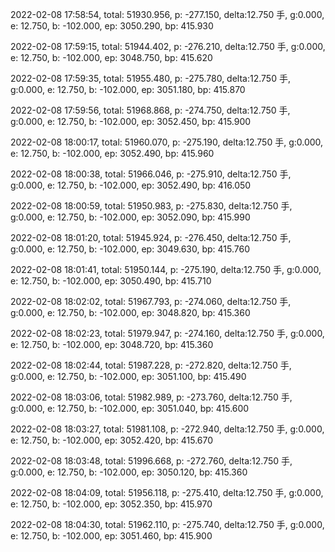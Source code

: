 2022-02-08 17:58:54, total: 51930.956, p: -277.150, delta:12.750 手, g:0.000, e: 12.750, b: -102.000, ep: 3050.290, bp: 415.930

2022-02-08 17:59:15, total: 51944.402, p: -276.210, delta:12.750 手, g:0.000, e: 12.750, b: -102.000, ep: 3048.750, bp: 415.620

2022-02-08 17:59:35, total: 51955.480, p: -275.780, delta:12.750 手, g:0.000, e: 12.750, b: -102.000, ep: 3051.180, bp: 415.870

2022-02-08 17:59:56, total: 51968.868, p: -274.750, delta:12.750 手, g:0.000, e: 12.750, b: -102.000, ep: 3052.450, bp: 415.900

2022-02-08 18:00:17, total: 51960.070, p: -275.190, delta:12.750 手, g:0.000, e: 12.750, b: -102.000, ep: 3052.490, bp: 415.960

2022-02-08 18:00:38, total: 51966.046, p: -275.910, delta:12.750 手, g:0.000, e: 12.750, b: -102.000, ep: 3052.490, bp: 416.050

2022-02-08 18:00:59, total: 51950.983, p: -275.830, delta:12.750 手, g:0.000, e: 12.750, b: -102.000, ep: 3052.090, bp: 415.990

2022-02-08 18:01:20, total: 51945.924, p: -276.450, delta:12.750 手, g:0.000, e: 12.750, b: -102.000, ep: 3049.630, bp: 415.760

2022-02-08 18:01:41, total: 51950.144, p: -275.190, delta:12.750 手, g:0.000, e: 12.750, b: -102.000, ep: 3050.490, bp: 415.710

2022-02-08 18:02:02, total: 51967.793, p: -274.060, delta:12.750 手, g:0.000, e: 12.750, b: -102.000, ep: 3048.820, bp: 415.360

2022-02-08 18:02:23, total: 51979.947, p: -274.160, delta:12.750 手, g:0.000, e: 12.750, b: -102.000, ep: 3048.720, bp: 415.360

2022-02-08 18:02:44, total: 51987.228, p: -272.820, delta:12.750 手, g:0.000, e: 12.750, b: -102.000, ep: 3051.100, bp: 415.490

2022-02-08 18:03:06, total: 51982.989, p: -273.760, delta:12.750 手, g:0.000, e: 12.750, b: -102.000, ep: 3051.040, bp: 415.600

2022-02-08 18:03:27, total: 51981.108, p: -272.940, delta:12.750 手, g:0.000, e: 12.750, b: -102.000, ep: 3052.420, bp: 415.670

2022-02-08 18:03:48, total: 51996.668, p: -272.760, delta:12.750 手, g:0.000, e: 12.750, b: -102.000, ep: 3050.120, bp: 415.360

2022-02-08 18:04:09, total: 51956.118, p: -275.410, delta:12.750 手, g:0.000, e: 12.750, b: -102.000, ep: 3052.350, bp: 415.970

2022-02-08 18:04:30, total: 51962.110, p: -275.740, delta:12.750 手, g:0.000, e: 12.750, b: -102.000, ep: 3051.460, bp: 415.900